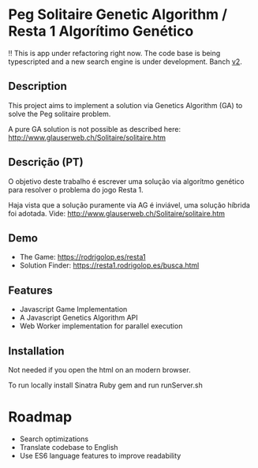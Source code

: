 Peg Solitaire Genetic Algorithm / Resta 1 Algorítimo Genético
=============================================================

:bangbang: This is app under refactoring right now. The code base is being typescripted and a new search engine is under development. Banch [v2](https://github.com/rodvlopes/resta1/tree/v2).


Description
-----------

This project aims to implement a solution via Genetics Algorithm (GA) to solve the
Peg solitaire problem. 

A pure GA solution is not possible as described here: http://www.glauserweb.ch/Solitaire/solitaire.htm

Descrição (PT)
--------------

O objetivo deste trabalho é escrever uma solução via algorítmo genético
para resolver o problema do jogo Resta 1.

Haja vista que a solução puramente via AG é inviável, uma solução híbrida foi adotada. Vide:
http://www.glauserweb.ch/Solitaire/solitaire.htm


Demo
----

* The Game: https://rodrigolop.es/resta1
* Solution Finder: https://resta1.rodrigolop.es/busca.html


Features
--------

- Javascript Game Implementation
- A Javascript Genetics Algorithm API
- Web Worker implementation for parallel execution


Installation
----------

Not needed if you open the html on an modern browser.

To run locally install Sinatra Ruby gem and run runServer.sh


Roadmap
=========

- Search optimizations
- Translate codebase to English
- Use ES6 language features to improve readability
